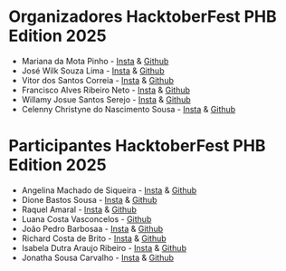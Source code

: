 # Organizadores HacktoberFest PHB Edition 2025
- Mariana da Mota Pinho - [Insta](https://www.instagram.com/eumariana.dev/) & [Github](https://github.com/eumarianamota)
- José Wilk Souza Lima -  [Insta]() & [Github]()
- Vitor dos Santos Correia -  [Insta]() & [Github]()
- Francisco Alves Ribeiro Neto -  [Insta]() & [Github]()
- Willamy Josue Santos Serejo -  [Insta]() & [Github]()
- Celenny Christyne do Nascimento Sousa -  [Insta]() & [Github]()

# Participantes HacktoberFest PHB Edition 2025
- Angelina Machado de Siqueira - [Insta](https://www.instagram.com/angelina_kaay/) & [Github](https://github.com/ASangelina)
- Dione Bastos Sousa - [Insta](https://www.instagram.com/dibastos.dev) & [Github](https://github.com/Dione-b)
- Raquel Amaral - [Insta](https://www.instagram.com/richeldare/) & [Github](https://github.com/RichelDare)
- Luana Costa Vasconcelos -  [Github](https://github.com/luanacostav)
- João Pedro Barbosaa - [Insta](https://www.instagram.com/dev_joaopedro/) & [Github](https://github.com/barbosa-jp)
- Richard Costa de Brito -  [Insta]() & [Github]()
- Isabela Dutra Araujo Ribeiro -  [Insta]() & [Github]()
- Jonatha Sousa Carvalho -  [Insta](https://www.instagram.com/eujonathamermo/) & [Github](https://github.com/jowgaze)

